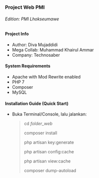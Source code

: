 ### Project Web PMI
###### Edition: PMI Lhokseumawe

#### Project Info
- Author: Diva Mujaddidi
- Mega Collab: Muhammad Khairul Ammar
- Company: Technosaber

#### System Requirements
- Apache with Mod Rewrite enabled
- PHP 7
- Composer
- MySQL

#### Installation Guide (Quick Start)
- Buka Terminal/Console, lalu jalankan:

  > cd *folder_web*
  >
  > composer install
  >
  > php artisan key:generate
  >
  > php artisan config:cache
  >
  > php artisan view:cache
  >
  > composer dump-autoload